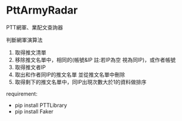 # PttArmyRadar
PTT網軍、業配文查詢器  

判斷網軍演算法
1. 取得推文清單
2. 移除推文名單中，相同的(帳號&IP 註:若IP為空 視為同IP)，或作者帳號
3. 取得推文者IP
4. 取出和作者同IP的推文名單 並從推文名單中刪除
5. 取得剩下的推文名單中，同IP出現次數大於1的資料做排序


requirement:
* pip install PTTLibrary
* pip install Faker